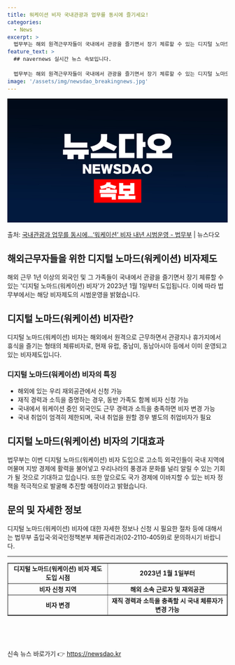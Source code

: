 ```yaml
---
title: 워케이션 비자 국내관광과 업무를 동시에 즐기세요!
categories:
  - News
excerpt: >
  법무부는 해외 원격근무자들이 국내에서 관광을 즐기면서 장기 체류할 수 있는 디지털 노마드(워케이션) 비자를 …
feature_text: >
  ## navernews 실시간 뉴스 속보입니다.

  법무부는 해외 원격근무자들이 국내에서 관광을 즐기면서 장기 체류할 수 있는 디지털 노마드(워케이션) 비자를 …
image: '/assets/img/newsdao_breakingnews.jpg'
---
```


![뉴스다오 속보](/assets/img/newsdao_breakingnews.jpg)

<p>출처: <a href="https://newsdao.kr/2904" rel="dofollow">국내관광과 업무를 동시에…‘워케이션’ 비자 내년 시범운영 - 법무부</a> | 뉴스다오</p>

<h2>해외근무자들을 위한 디지털 노마드(워케이션) 비자제도</h2>

<p data-ke-size="size16">해외 근무 1년 이상의 외국인 및 그 가족들이 국내에서 관광을 즐기면서 장기 체류할 수 있는 '디지털 노마드(워케이션) 비자'가 2023년 1월 1일부터 도입됩니다. 이에 따라 법무부에서는 해당 비자제도의 시범운영을 밝혔습니다.</p>

<h2 data-ke-size="size26">디지털 노마드(워케이션) 비자란?</h2>
<p data-ke-size="size16">디지털 노마드(워케이션) 비자는 해외에서 원격으로 근무하면서 관광지나 휴가지에서 휴식을 즐기는 형태의 체류비자로, 현재 유럽, 중남미, 동남아시아 등에서 이미 운영되고 있는 비자제도입니다.</p>

<h3>디지털 노마드(워케이션) 비자의 특징</h3>
<ul>
  <li>해외에 있는 우리 재외공관에서 신청 가능</li>
  <li>재직 경력과 소득을 증명하는 경우, 동반 가족도 함께 비자 신청 가능</li>
  <li>국내에서 워케이션 중인 외국인도 근무 경력과 소득을 충족하면 비자 변경 가능</li>
  <li>국내 취업이 엄격히 제한되며, 국내 취업을 원할 경우 별도의 취업비자가 필요</li>
</ul>

<h2 data-ke-size="size26">디지털 노마드(워케이션) 비자의 기대효과</h2>
<p data-ke-size="size16">법무부는 이번 디지털 노마드(워케이션) 비자 도입으로 고소득 외국인들이 국내 지역에 머물며 지방 경제에 활력을 불어넣고 우리나라의 풍경과 문화를 널리 알릴 수 있는 기회가 될 것으로 기대하고 있습니다. 또한 앞으로도 국가 경제에 이바지할 수 있는 비자 정책을 적극적으로 발굴해 추진할 예정이라고 밝혔습니다.</p>

<h2 data-ke-size="size26">문의 및 자세한 정보</h2>
<p data-ke-size="size16">디지털 노마드(워케이션) 비자에 대한 자세한 정보나 신청 시 필요한 절차 등에 대해서는 법무부 출입국·외국인정책본부 체류관리과(02-2110-4059)로 문의하시기 바랍니다.</p>

<hr>

<table style="width: 100%;" border="1">
<tbody>
<tr>
<td style="text-align: center; height: 17px;"><b>디지털 노마드(워케이션) 비자 제도 도입 시점</b></td>
<td style="text-align: center; height: 17px;"><b>2023년 1월 1일부터</b></td>
</tr>
<tr>
<td style="text-align: center; height: 17px;"><b>비자 신청 지역</b></td>
<td style="text-align: center; height: 17px;"><b>해외 소속 근로자 및 재외공관</b></td>
</tr>
<tr>
<td style="text-align: center; height: 17px;"><b>비자 변경</b></td>
<td style="text-align: center; height: 17px;"><b>재직 경력과 소득을 충족할 시 국내 체류자가 변경 가능</b></td>
</tr>
</tbody>
</table>
<p data-ke-size="size16">&nbsp;</p>
<p data-ke-size="size16">&nbsp;</p> 

신속 뉴스 바로가기 👉 <a href="https://newsdao.kr" rel="dofollow">https://newsdao.kr</a>


